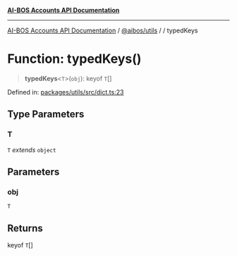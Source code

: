 [**AI-BOS Accounts API Documentation**](../../../README.md)

***

[AI-BOS Accounts API Documentation](../../../README.md) / [@aibos/utils](../README.md) / [](../README.md) / typedKeys

# Function: typedKeys()

> **typedKeys**\<`T`\>(`obj`): keyof `T`[]

Defined in: [packages/utils/src/dict.ts:23](https://github.com/pohlai88/accounts/blob/48103fb36d28b2b9bfb33472b6de2f719773cde9/packages/utils/src/dict.ts#L23)

## Type Parameters

### T

`T` *extends* `object`

## Parameters

### obj

`T`

## Returns

keyof `T`[]
